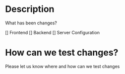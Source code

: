 # Description
What has been changes?

[] Frontend
[] Backend
[] Server Configuration

# How can we test changes?

Please let us know where and how can we test changes
